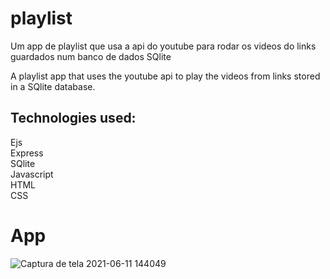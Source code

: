 # playlist
Um app de playlist que usa a api do youtube para rodar os videos do links guardados num banco de dados SQlite

A playlist app that uses the youtube api to play the videos from links stored in a SQlite database.

## Technologies used:
Ejs
<br/>Express
<br/>SQlite
<br/>Javascript
<br/>HTML
<br/>CSS

# App
![Captura de tela 2021-06-11 144049](https://user-images.githubusercontent.com/68669058/121728036-18e49880-cac3-11eb-8759-69808fbc15f6.png)
